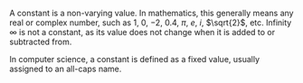A constant is a non-varying value. In mathematics, this generally means any real or complex number, such as $1$, $0$, $-2$, $0.4$, $\pi$, $e$, $i$, $\sqrt{2}$, etc. Infinity $\infty$ is not a constant, as its value does not change when it is added to or subtracted from.

In computer science, a constant is defined as a fixed value, usually assigned to an all-caps name.